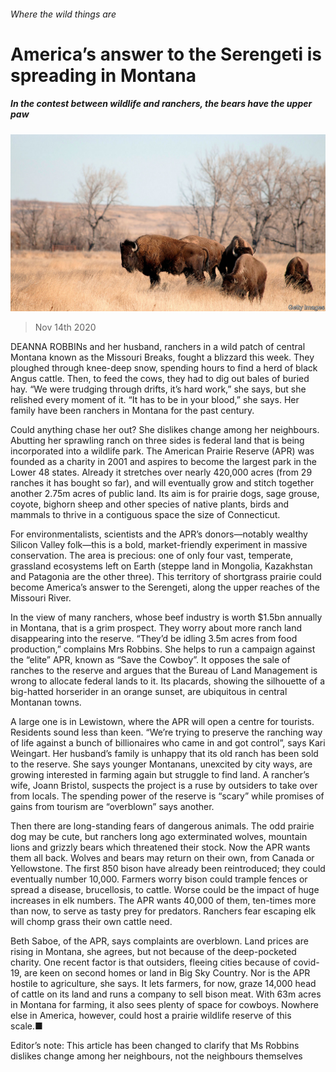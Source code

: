 ###### Where the wild things are

# America’s answer to the Serengeti is spreading in Montana 

##### In the contest between wildlife and ranchers, the bears have the upper paw 

![image](images/20201114_USP004_0.jpg) 

> Nov 14th 2020 

DEANNA ROBBINs and her husband, ranchers in a wild patch of central Montana known as the Missouri Breaks, fought a blizzard this week. They ploughed through knee-deep snow, spending hours to find a herd of black Angus cattle. Then, to feed the cows, they had to dig out bales of buried hay. “We were trudging through drifts, it’s hard work,” she says, but she relished every moment of it. “It has to be in your blood,” she says. Her family have been ranchers in Montana for the past century.

Could anything chase her out? She dislikes change among her neighbours. Abutting her sprawling ranch on three sides is federal land that is being incorporated into a wildlife park. The American Prairie Reserve (APR) was founded as a charity in 2001 and aspires to become the largest park in the Lower 48 states. Already it stretches over nearly 420,000 acres (from 29 ranches it has bought so far), and will eventually grow and stitch together another 2.75m acres of public land. Its aim is for prairie dogs, sage grouse, coyote, bighorn sheep and other species of native plants, birds and mammals to thrive in a contiguous space the size of Connecticut.


For environmentalists, scientists and the APR’s donors—notably wealthy Silicon Valley folk—this is a bold, market-friendly experiment in massive conservation. The area is precious: one of only four vast, temperate, grassland ecosystems left on Earth (steppe land in Mongolia, Kazakhstan and Patagonia are the other three). This territory of shortgrass prairie could become America’s answer to the Serengeti, along the upper reaches of the Missouri River.

In the view of many ranchers, whose beef industry is worth $1.5bn annually in Montana, that is a grim prospect. They worry about more ranch land disappearing into the reserve. “They’d be idling 3.5m acres from food production,” complains Mrs Robbins. She helps to run a campaign against the “elite” APR, known as “Save the Cowboy”. It opposes the sale of ranches to the reserve and argues that the Bureau of Land Management is wrong to allocate federal lands to it. Its placards, showing the silhouette of a big-hatted horserider in an orange sunset, are ubiquitous in central Montanan towns.

A large one is in Lewistown, where the APR will open a centre for tourists. Residents sound less than keen. “We’re trying to preserve the ranching way of life against a bunch of billionaires who came in and got control”, says Kari Weingart. Her husband’s family is unhappy that its old ranch has been sold to the reserve. She says younger Montanans, unexcited by city ways, are growing interested in farming again but struggle to find land. A rancher’s wife, Joann Bristol, suspects the project is a ruse by outsiders to take over from locals. The spending power of the reserve is “scary” while promises of gains from tourism are “overblown” says another.

Then there are long-standing fears of dangerous animals. The odd prairie dog may be cute, but ranchers long ago exterminated wolves, mountain lions and grizzly bears which threatened their stock. Now the APR wants them all back. Wolves and bears may return on their own, from Canada or Yellowstone. The first 850 bison have already been reintroduced; they could eventually number 10,000. Farmers worry bison could trample fences or spread a disease, brucellosis, to cattle. Worse could be the impact of huge increases in elk numbers. The APR wants 40,000 of them, ten-times more than now, to serve as tasty prey for predators. Ranchers fear escaping elk will chomp grass their own cattle need.

Beth Saboe, of the APR, says complaints are overblown. Land prices are rising in Montana, she agrees, but not because of the deep-pocketed charity. One recent factor is that outsiders, fleeing cities because of covid-19, are keen on second homes or land in Big Sky Country. Nor is the APR hostile to agriculture, she says. It lets farmers, for now, graze 14,000 head of cattle on its land and runs a company to sell bison meat. With 63m acres in Montana for farming, it also sees plenty of space for cowboys. Nowhere else in America, however, could host a prairie wildlife reserve of this scale.■

Editor’s note: This article has been changed to clarify that Ms Robbins dislikes change among her neighbours, not the neighbours themselves

